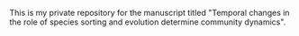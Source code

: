 This is my private repository for the manuscript titled "Temporal changes in the role of species sorting and evolution determine community dynamics".
